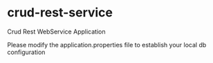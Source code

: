 # crud-rest-service
Crud Rest WebService Application

Please modify the application.properties file to establish your local db configuration
